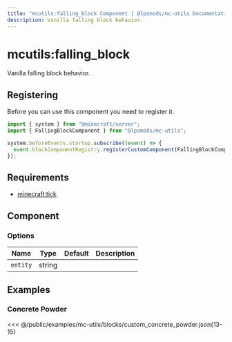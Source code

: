 ```yaml
---
title: "mcutils:falling_block Component | @lpsmods/mc-utils Documentation"
description: Vanilla falling block behavior.
---
```


# mcutils:falling_block

Vanilla falling block behavior.

## Registering

Before you can use this component you need to register it.

```js
import { system } from "@minecraft/server";
import { FallingBlockComponent } from "@lpsmods/mc-utils";

system.beforeEvents.startup.subscribe((event) => {
  event.blockComponentRegistry.registerCustomComponent(FallingBlockComponent.typeId, new FallingBlockComponent());
});
```

## Requirements

- [minecraft:tick](https://learn.microsoft.com/en-us/minecraft/creator/reference/content/blockreference/examples/blockcomponents/minecraftblock_tick)

## Component

### Options

| Name     | Type   | Default | Description |
| -------- | ------ | ------- | ----------- |
| `entity` | string |         |             |

## Examples

### Concrete Powder

<<< @/public/examples/mc-utils/blocks/custom_concrete_powder.json{13-15}
